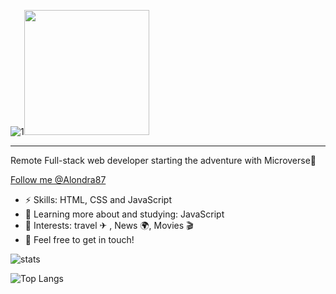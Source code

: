  ![1](https://user-images.githubusercontent.com/99088112/171981203-5fb41937-837e-4d51-ae47-b8cd88309d21.png)<img src="https://user-images.githubusercontent.com/99088112/171971425-393f9028-2e83-412f-96b5-c1435be4264c.gif" height="200" />
<hr>
Remote Full-stack web developer starting the adventure with Microverse🚀 

<a class="github-button" href="https://github.com/Alondra87" aria-label="Follow @Alondra87 on GitHub">Follow me @Alondra87</a>

- ⚡ Skills: HTML, CSS and JavaScript
- 🌱 Learning more about and studying: JavaScript
- 💜 Interests: travel ✈ , News 🌍, Movies 🎬
- 👋 Feel free to get in touch!

![stats](https://github-readme-stats.vercel.app/api?username=Alondra87&show_icons=true&theme=radical)

![Top Langs](https://github-readme-stats.vercel.app/api/top-langs/?username=Alondra87&hide=shell,ruby&theme=tokyonight)
<!--START_SECTION:waka-->
<!--END_SECTION:waka-->





<!--
**Alondra87/Alondra87** is a ✨ _special_ ✨ repository because its `README.md` (this file) appears on your GitHub profile.

Here are some ideas to get you started:

- 🔭 I’m currently working on ...
- 🌱 I’m currently learning ...
- 👯 I’m looking to collaborate on ...![1](https://user-images.githubusercontent.com/99088112/171981188-8aedf43b-4d12-489d-9006-8ad6df1e838a.png)

- 🤔 I’m looking for help with ...
- 💬 Ask me about ...
- 📫 How to reach me: ...
- 😄 Pronouns: ...
- ⚡ Fun fact: ...
-->
